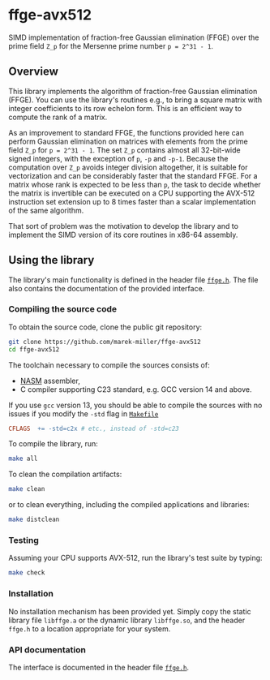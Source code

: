 # ffge-avx512

SIMD implementation of fraction-free Gaussian elimination (FFGE) over
the prime field `Z_p` for the Mersenne prime number `p = 2^31 - 1`.

## Overview

This library implements the algorithm of fraction-free Gaussian elimination
(FFGE).  You can use the library's routines e.g., to bring a square matrix
with integer coefficients to its row echelon form.  This is an efficient way
to compute the rank of a matrix.

As an improvement to standard FFGE, the functions provided here can perform
Gaussian elimination on matrices with elements from the prime field `Z_p`
for `p = 2^31 - 1`.  The set `Z_p` contains almost all 32-bit-wide signed
integers, with the exception of `p`, `-p` and `-p-1`.  Because the computation
over `Z_p` avoids integer division altogether, it is suitable for vectorization
and can be considerably faster that the standard FFGE. For a matrix whose rank
is expected to be less than `p`, the task to decide whether the matrix is
invertible can be executed on a CPU supporting the AVX-512 instruction set
extension up to 8 times faster than a scalar implementation of the same
algorithm.

That sort of problem was the motivation to develop the library and to implement
the SIMD version of its core routines in x86-64 assembly.

## Using the library

The library's main functionality is defined in the header file
[`ffge.h`](./ffge.h).  The file also contains the documentation of the provided
interface.

### Compiling the source code

To obtain the source code, clone the public git repository:

```bash
git clone https://github.com/marek-miller/ffge-avx512
cd ffge-avx512
```

The toolchain necessary to compile the sources consists of:

* [NASM](https://www.nasm.us) assembler,
* C compiler supporting C23 standard, e.g. GCC version 14 and above.

If you use `gcc` version 13, you should be able to compile the sources with
no issues if you modify the `-std` flag in [`Makefile`](./Makefile)

```makefile
CFLAGS	+= -std=c2x	# etc., instead of -std=c23
```

To compile the library, run:

```bash
make all
```

To clean the compilation artifacts:

```bash
make clean
```

or to clean everything, including the compiled applications and libraries:

```bash
make distclean
```

### Testing

Assuming your CPU supports AVX-512, run the library's test suite by typing:

```bash
make check
```

### Installation

No installation mechanism has been provided yet.  Simply copy the static
library file `libffge.a` or the dynamic library `libffge.so`, and the header
`ffge.h` to a location appropriate for your system.

### API documentation

The interface is documented in the header file [`ffge.h`](./ffge.h).


